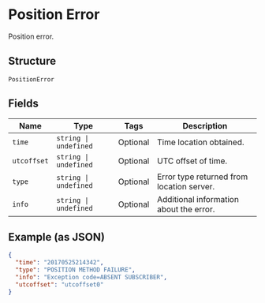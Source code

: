 
# Position Error

Position error.

## Structure

`PositionError`

## Fields

| Name | Type | Tags | Description |
|  --- | --- | --- | --- |
| `time` | `string \| undefined` | Optional | Time location obtained. |
| `utcoffset` | `string \| undefined` | Optional | UTC offset of time. |
| `type` | `string \| undefined` | Optional | Error type returned from location server. |
| `info` | `string \| undefined` | Optional | Additional information about the error. |

## Example (as JSON)

```json
{
  "time": "20170525214342",
  "type": "POSITION METHOD FAILURE",
  "info": "Exception code=ABSENT SUBSCRIBER",
  "utcoffset": "utcoffset0"
}
```

